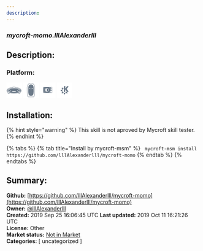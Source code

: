 ```yaml
---
description: 
---
```


### _mycroft-momo.lllAlexanderlll_  
## Description:  
  
### Platform:  
 ![Mark I](../.gitbook/assets/mark-1-icon.png)  ![Mark II](../.gitbook/assets/mark-2-icon.png)  ![Picroft](../.gitbook/assets/picroft-icon.png)  ![plasmoid](../.gitbook/assets/kde.png)   
## Installation:  
{% hint style="warning" %}
This skill is not aproved by Mycroft skill tester.
{% endhint %}
    
{% tabs %}
{% tab title="Install by mycroft-msm" %}
``` mycroft-msm install https://github.com/lllAlexanderlll/mycroft-momo```
{% endtab %}
  {% endtabs %}
    
## Summary:  
**Github:** [https://github.com/lllAlexanderlll/mycroft-momo](https://github.com/lllAlexanderlll/mycroft-momo)  
**Owner:** [@lllAlexanderlll](https://github.com/lllAlexanderlll)  
**Created:** 2019 Sep 25 16:06:45 UTC  **Last updated:** 2019 Oct 11 16:21:26 UTC  
**License:** Other  
**Market status:** [Not in Market](https://market.mycroft.ai/skill/)  
**Categories:** [ uncategorized ]   
